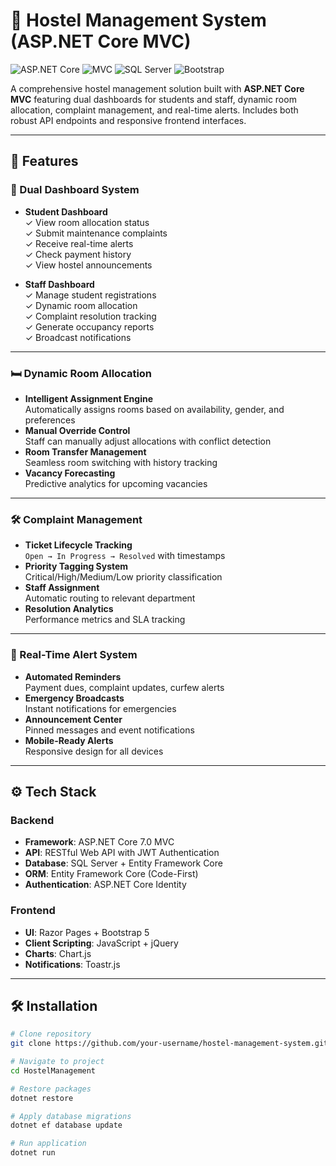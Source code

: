 # 🏨 Hostel Management System (ASP.NET Core MVC)

![ASP.NET Core](https://img.shields.io/badge/ASP.NET_Core-5C2D91?style=for-the-badge&logo=.net)
![MVC](https://img.shields.io/badge/MVC-FF6A00?style=for-the-badge&logo=.net)
![SQL Server](https://img.shields.io/badge/SQL_Server-CC2927?style=for-the-badge&logo=microsoft-sql-server)
![Bootstrap](https://img.shields.io/badge/Bootstrap-7952B3?style=for-the-badge&logo=bootstrap)

A comprehensive hostel management solution built with **ASP.NET Core MVC** featuring dual dashboards for students and staff, dynamic room allocation, complaint management, and real-time alerts. Includes both robust API endpoints and responsive frontend interfaces.

---

## 🚀 Features

### 👥 Dual Dashboard System
- **Student Dashboard**  
  ✓ View room allocation status  
  ✓ Submit maintenance complaints  
  ✓ Receive real-time alerts  
  ✓ Check payment history  
  ✓ View hostel announcements
  
- **Staff Dashboard**  
  ✓ Manage student registrations  
  ✓ Dynamic room allocation  
  ✓ Complaint resolution tracking  
  ✓ Generate occupancy reports  
  ✓ Broadcast notifications

---

### 🛏 Dynamic Room Allocation
- **Intelligent Assignment Engine**  
  Automatically assigns rooms based on availability, gender, and preferences
- **Manual Override Control**  
  Staff can manually adjust allocations with conflict detection
- **Room Transfer Management**  
  Seamless room switching with history tracking
- **Vacancy Forecasting**  
  Predictive analytics for upcoming vacancies

---

### 🛠 Complaint Management
- **Ticket Lifecycle Tracking**  
  `Open → In Progress → Resolved` with timestamps
- **Priority Tagging System**  
  Critical/High/Medium/Low priority classification
- **Staff Assignment**  
  Automatic routing to relevant department
- **Resolution Analytics**  
  Performance metrics and SLA tracking

---

### 🔔 Real-Time Alert System
- **Automated Reminders**  
  Payment dues, complaint updates, curfew alerts
- **Emergency Broadcasts**  
  Instant notifications for emergencies
- **Announcement Center**  
  Pinned messages and event notifications
- **Mobile-Ready Alerts**  
  Responsive design for all devices

---

## ⚙️ Tech Stack

### Backend
- **Framework**: ASP.NET Core 7.0 MVC
- **API**: RESTful Web API with JWT Authentication
- **Database**: SQL Server + Entity Framework Core
- **ORM**: Entity Framework Core (Code-First)
- **Authentication**: ASP.NET Core Identity

### Frontend
- **UI**: Razor Pages + Bootstrap 5
- **Client Scripting**: JavaScript + jQuery
- **Charts**: Chart.js
- **Notifications**: Toastr.js

---

## 🛠️ Installation

```bash
# Clone repository
git clone https://github.com/your-username/hostel-management-system.git

# Navigate to project
cd HostelManagement

# Restore packages
dotnet restore

# Apply database migrations
dotnet ef database update

# Run application
dotnet run
